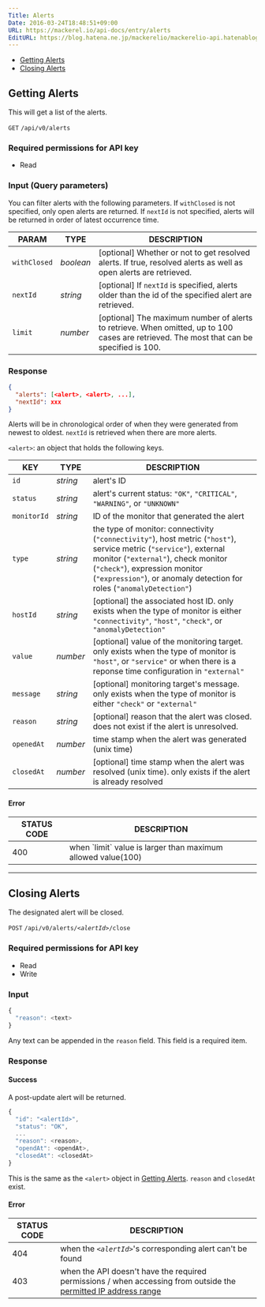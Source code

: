 ```yaml
---
Title: Alerts
Date: 2016-03-24T18:48:51+09:00
URL: https://mackerel.io/api-docs/entry/alerts
EditURL: https://blog.hatena.ne.jp/mackerelio/mackerelio-api.hatenablog.mackerel.io/atom/entry/10328537792368377210
---
```


<ul class="internal-nav">
  <li><a href="#get">Getting Alerts</a></li>
  <li><a href="#close">Closing Alerts</a></li>
</ul>


<h2 id="get">Getting Alerts</h2>

This will get a list of the alerts.

<p class="type-get">
  <code>GET</code>
  <code>/api/v0/alerts</code>
</p>

### Required permissions for API key

<ul class="api-key">
  <li class="label-read">Read</li>
</ul>

### Input (Query parameters)

You can filter alerts with the following parameters. If `withClosed` is not specified, only open alerts are returned.
If `nextId` is not specified, alerts will be returned in order of latest occurrence time.

| PARAM     | TYPE   | DESCRIPTION |
| -------- | ------ | ----------- |
| `withClosed` | *boolean* | [optional] Whether or not to get resolved alerts. If true, resolved alerts as well as open alerts are retrieved. |
| `nextId` | *string* | [optional] If `nextId` is specified, alerts older than the id of the specified alert are retrieved. |
| `limit` | *number* | [optional] The maximum number of alerts to retrieve. When omitted, up to 100 cases are retrieved. The most that can be specified is 100. |


### Response

```json
{
  "alerts": [<alert>, <alert>, ...],
  "nextId": xxx
}
```

Alerts will be in chronological order of when they were generated from newest to oldest. `nextId` is retrieved when there are more alerts.

`<alert>`: an object that holds the following keys.

| KEY      | TYPE            | DESCRIPTION                                       |
| -------- | ------          | -----------                                       |
| `id`     | *string*        | alert's ID                                      |
| `status` | *string*        | alert's current status: `"OK"`, `"CRITICAL"`, `"WARNING"`, or `"UNKNOWN"` |
| `monitorId`  | *string* | ID of the monitor that generated the alert |
| `type`  | *string* | the type of monitor: connectivity (`"connectivity"`), host metric (`"host"`), service metric (`"service"`), external monitor (`"external"`), check monitor (`"check"`), expression monitor (`"expression"`), or anomaly detection for roles (`"anomalyDetection"`) |
| `hostId`  | *string* | [optional] the associated host ID. only exists when the type of monitor is either `"connectivity"`, `"host"`, `"check"`, or `"anomalyDetection"` |
| `value`  | *number* | [optional] value of the monitoring target. only exists when the type of monitor is `"host"`, or `"service"` or when there is a reponse time configuration in `"external"` |
| `message`  | *string* | [optional] monitoring target's message. only exists when the type of monitor is either `"check"` or `"external"` |
| `reason`  | *string* | [optional] reason that the alert was closed. does not exist if the alert is unresolved. |
| `openedAt`  | *number* | time stamp when the alert was generated (unix time) |
| `closedAt`  | *number* | [optional] time stamp when the alert was resolved (unix time). only exists if the alert is already resolved |

#### Error

<table class="default api-error-table">
  <thead>
    <tr>
      <th class="status-code">STATUS CODE</th>
      <th class="description">DESCRIPTION</th>
    </tr>
  </thead>
  <tbody>
    <tr>
      <td>400</td>
      <td>when `limit` value is larger than maximum allowed value(100)</td>
    </tr>
  </tbody>
</table>

----------------------------------------------

<h2 id="close">Closing Alerts</h2>

The designated alert will be closed.

<p class="type-post">
  <code>POST</code>
  <code>/api/v0/alerts/<em>&lt;alertId&gt;</em>/close</code> 
</p>

### Required permissions for API key

<ul class="api-key">
  <li class="label-read">Read</li>
  <li class="label-write">Write</li>
</ul>

### Input

```javascript
{
  "reason": <text>
}
```

Any text can be appended in the `reason` field. This field is a required item.

### Response

#### Success

A post-update alert will be returned.

```javascript
{
  "id": "<alertId>",
  "status": "OK",
  ...
  "reason": <reason>,
  "opendAt": <opendAt>,
  "closedAt": <closedAt>
}
```

This is the same as the `<alert>` object in [Getting Alerts](#get). `reason` and `closedAt` exist.

#### Error

<table class="default api-error-table">
  <thead>
    <tr>
      <th class="status-code">STATUS CODE</th>
      <th class="description">DESCRIPTION</th>
    </tr>
  </thead>
  <tbody>
    <tr>
      <td>404</td>
      <td>when the <code><em>&lt;alertId&gt;</em></code>'s corresponding alert can't be found</td>
    </tr>
    <tr>
      <td>403</td>
      <td>when the API doesn't have the required permissions / when accessing from outside the <a href="https://mackerel.io/docs/entry/faq/organization/ip-restriction" target="_blank">permitted IP address range</a></td>
    </tr>
  </tbody>
</table>
